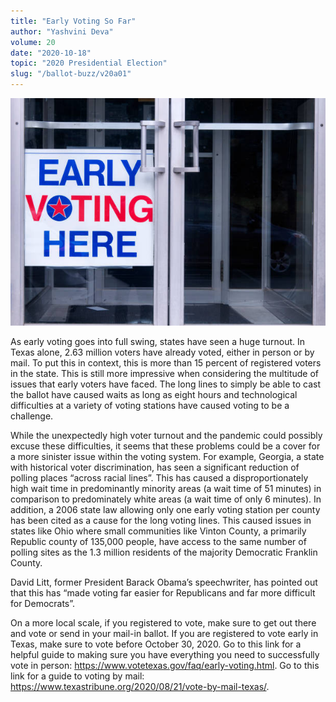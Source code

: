 ```yaml
---
title: "Early Voting So Far"
author: "Yashvini Deva"
volume: 20
date: "2020-10-18"
topic: "2020 Presidential Election"
slug: "/ballot-buzz/v20a01"
---
```


![](./img/v20a01img.png)

As early voting goes into full swing, states have seen a huge turnout. In Texas alone, 2.63 million voters have already voted, either in person or by mail. To put this in context, this is more than 15 percent of registered voters in the state. This is still more impressive when considering the multitude of issues that early voters have faced. The long lines to simply be able to cast the ballot have caused waits as long as eight hours and technological difficulties at a variety of voting stations have caused voting to be a challenge.

While the unexpectedly high voter turnout and the pandemic could possibly excuse these difficulties, it seems that these problems could be a cover for a more sinister issue within the voting system. For example, Georgia, a state with historical voter discrimination, has seen a significant reduction of polling places “across racial lines”. This has caused a disproportionately high wait time in predominantly minority areas (a wait time of 51 minutes) in comparison to predominately white areas (a wait time of only 6 minutes). In addition, a 2006 state law allowing only one early voting station per county has been cited as a cause for the long voting lines. This caused issues in states like Ohio where small communities like Vinton County, a primarily Republic county of 135,000 people, have access to the same number of polling sites as the 1.3 million residents of the majority Democratic Franklin County.

David Litt, former President Barack Obama’s speechwriter, has pointed out that this has “made voting far easier for Republicans and far more difficult for Democrats”.

On a more local scale, if you registered to vote, make sure to get out there and vote or send in your mail-in ballot. If you are registered to vote early in Texas, make sure to vote before October 30, 2020. Go to this link for a helpful guide to making sure you have everything you need to successfully vote in person: <a href="https://www.votetexas.gov/faq/early-voting.html">https://www.votetexas.gov/faq/early-voting.html</a>. Go to this link for a guide to voting by mail: <a href="https://www.texastribune.org/2020/08/21/vote-by-mail-texas/">https://www.texastribune.org/2020/08/21/vote-by-mail-texas/</a>.